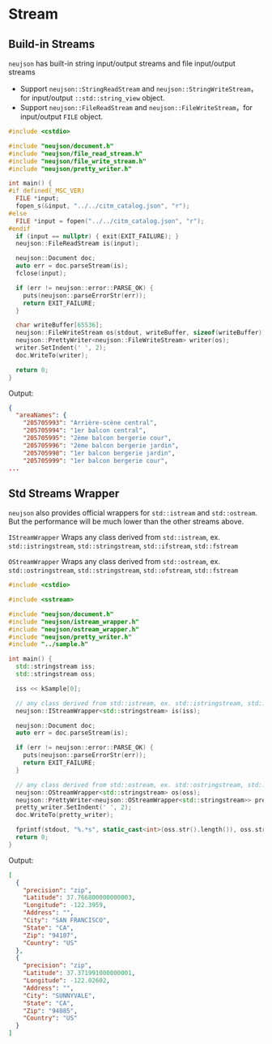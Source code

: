 # Stream

## Build-in Streams

`neujson` has built-in string input/output streams and file input/output streams

- Support  `neujson::StringReadStream` and  `neujson::StringWriteStream`，for input/output `::std::string_view` object.
- Support  `neujson::FileReadStream` and  `neujson::FileWriteStream`，for input/output `FILE` object.

```cpp
#include <cstdio>

#include "neujson/document.h"
#include "neujson/file_read_stream.h"
#include "neujson/file_write_stream.h"
#include "neujson/pretty_writer.h"

int main() {
#if defined(_MSC_VER)
  FILE *input;
  fopen_s(&input, "../../citm_catalog.json", "r");
#else
  FILE *input = fopen("../../citm_catalog.json", "r");
#endif
  if (input == nullptr) { exit(EXIT_FAILURE); }
  neujson::FileReadStream is(input);

  neujson::Document doc;
  auto err = doc.parseStream(is);
  fclose(input);

  if (err != neujson::error::PARSE_OK) {
    puts(neujson::parseErrorStr(err));
    return EXIT_FAILURE;
  }

  char writeBuffer[65536];
  neujson::FileWriteStream os(stdout, writeBuffer, sizeof(writeBuffer));
  neujson::PrettyWriter<neujson::FileWriteStream> writer(os);
  writer.SetIndent(' ', 2);
  doc.WriteTo(writer);

  return 0;
}
```

Output:

```json
{
  "areaNames": {
    "205705993": "Arrière-scène central",
    "205705994": "1er balcon central",
    "205705995": "2ème balcon bergerie cour",
    "205705996": "2ème balcon bergerie jardin",
    "205705998": "1er balcon bergerie jardin",
    "205705999": "1er balcon bergerie cour",
...
```

## Std Streams Wrapper

`neujson` also provides official wrappers for `std::istream` and `std::ostream`. But the performance will be much lower than the other streams above.

`IStreamWrapper` Wraps any class derived from `std::istream`, ex. `std::istringstream`, `std::stringstream`, `std::ifstream`, `std::fstream`

`OStreamWrapper` Wraps any class derived from `std::ostream`, ex. `std::ostringstream`, `std::stringstream`, `std::ofstream`, `std::fstream`

```cpp
#include <cstdio>

#include <sstream>

#include "neujson/document.h"
#include "neujson/istream_wrapper.h"
#include "neujson/ostream_wrapper.h"
#include "neujson/pretty_writer.h"
#include "../sample.h"

int main() {
  std::stringstream iss;
  std::stringstream oss;

  iss << kSample[0];

  // any class derived from std::istream, ex. std::istringstream, std::stringstream, std::ifstream, std::fstream
  neujson::IStreamWrapper<std::stringstream> is(iss);

  neujson::Document doc;
  auto err = doc.parseStream(is);

  if (err != neujson::error::PARSE_OK) {
    puts(neujson::parseErrorStr(err));
    return EXIT_FAILURE;
  }

  // any class derived from std::ostream, ex. std::ostringstream, std::stringstream, std::ofstream, std::fstream
  neujson::OStreamWrapper<std::stringstream> os(oss);
  neujson::PrettyWriter<neujson::OStreamWrapper<std::stringstream>> pretty_writer(os);
  pretty_writer.SetIndent(' ', 2);
  doc.WriteTo(pretty_writer);

  fprintf(stdout, "%.*s", static_cast<int>(oss.str().length()), oss.str().data());
  return 0;
}
```

Output:

```json
[
  {
    "precision": "zip",
    "Latitude": 37.766800000000003,
    "Longitude": -122.3959,
    "Address": "",
    "City": "SAN FRANCISCO",
    "State": "CA",
    "Zip": "94107",
    "Country": "US"
  },
  {
    "precision": "zip",
    "Latitude": 37.371991000000001,
    "Longitude": -122.02602,
    "Address": "",
    "City": "SUNNYVALE",
    "State": "CA",
    "Zip": "94085",
    "Country": "US"
  }
]
```
